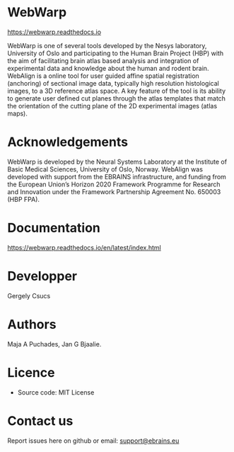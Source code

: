 # WebWarp
https://webwarp.readthedocs.io

WebWarp is one of several tools developed by the Nesys laboratory, University of Oslo and participating to the Human Brain Project (HBP) with the aim of facilitating brain atlas based analysis and integration of experimental data and knowledge about the human and rodent brain.
WebAlign is a online tool for user guided affine spatial registration (anchoring) of sectional image data, typically high resolution histological images, to a 3D reference atlas space.
A key feature of the tool is its ability to generate user defined cut planes through the atlas templates that match the orientation of the cutting plane of the 2D experimental images (atlas maps).

# Acknowledgements
WebWarp is developed by the Neural Systems Laboratory at the Institute of Basic Medical Sciences, University of Oslo, Norway. WebAlign  was developed with support from the EBRAINS infrastructure, and funding from the European Union’s Horizon 2020 Framework Programme for Research and Innovation under the Framework Partnership Agreement No. 650003 (HBP FPA).

# Documentation
https://webwarp.readthedocs.io/en/latest/index.html

# Developper
Gergely Csucs

# Authors
 Maja A Puchades, Jan G Bjaalie. 

# Licence
- Source code: MIT License

# Contact us
Report issues here on github or email: support@ebrains.eu

